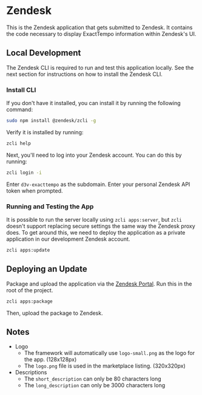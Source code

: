 # Zendesk
This is the Zendesk application that gets submitted to Zendesk. It contains the code necessary to display ExactTempo 
information within Zendesk's UI.

## Local Development

The Zendesk CLI is required to run and test this application locally. See the next section for instructions on how to
install the Zendesk CLI.

### Install CLI

If you don't have it installed, you can install it by running the following command:

```bash
sudo npm install @zendesk/zcli -g
```

Verify it is installed by running:

```bash
zcli help
```

Next, you'll need to log into your Zendesk account. You can do this by running:

```bash
zcli login -i
```

Enter `d3v-exacttempo` as the subdomain. Enter your personal Zendesk API token when prompted.

### Running and Testing the App

It is possible to run the server locally using `zcli apps:server`, but `zcli` doesn't support replacing secure
settings the same way the Zendesk proxy does. To get around this, we need to deploy the application as a private
application in our development Zendesk account.

```bash
zcli apps:update
```

## Deploying an Update

Package and upload the application via the [Zendesk Portal](https://apps.zendesk.com/apps). Run this in the root 
of the project.

```bash
zcli apps:package
```

Then, upload the package to Zendesk.

## Notes

* Logo
  * The framework will automatically use `logo-small.png` as the logo for the app. (128x128px)
  * The `logo.png` file is used in the marketplace listing. (320x320px)
* Descriptions
  * The `short_description` can only be 80 characters long
  * The `long_description` can only be 3000 characters long